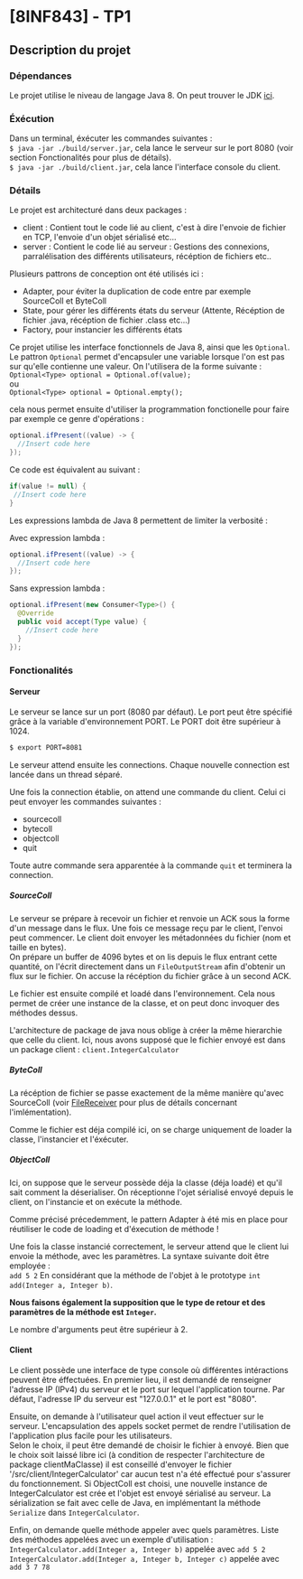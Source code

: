 # [8INF843] - TP1

## Description du projet

### Dépendances
Le projet utilise le niveau de langage Java 8.
On peut trouver le JDK [ici](http://www.oracle.com/technetwork/java/javase/downloads/jdk8-downloads-2133151.html).

### Éxécution

Dans un terminal, éxécuter les commandes suivantes :  
`$ java -jar ./build/server.jar`, cela lance le serveur sur le port 8080 (voir section Fonctionalités pour plus de détails).  
`$ java -jar ./build/client.jar`, cela lance l'interface console du client. 

### Détails

Le projet est architecturé dans deux packages : 
 - client : Contient tout le code lié au client, c'est à dire
 l'envoie de fichier en TCP, l'envoie d'un objet sérialisé etc...
 - server : Contient le code lié au serveur : Gestions des connexions, 
 parralélisation des différents utilisateurs, récéption de fichiers etc.. 
 
 Plusieurs pattrons de conception ont été utilisés ici : 
  - Adapter, pour éviter la duplication de code entre par exemple SourceColl et ByteColl
  - State, pour gérer les différents états du serveur (Attente, Récéption de fichier .java, récéption de fichier .class etc...)
  - Factory, pour instancier les différents états
 
 Ce projet utilise les interface fonctionnels de Java 8, ainsi que les 
 `Optional`. Le pattron `Optional` permet d'encapsuler une variable lorsque l'on est pas sur
 qu'elle contienne une valeur. 
 On l'utilisera de la forme suivante :   
 `Optional<Type> optional = Optional.of(value);`   
 ou   
 `Optional<Type> optional = Optional.empty();`
 
 cela nous permet ensuite d'utiliser la programmation fonctionelle pour faire par exemple ce genre d'opérations : 
 ```java
 optional.ifPresent((value) -> {
   //Insert code here
 });
 ```
 
 Ce code est équivalent au suivant : 
 ```java
 if(value != null) {
  //Insert code here
 }
 ```
 
Les expressions lambda de Java 8 permettent de limiter la verbosité :  

Avec expression lambda : 
 ```java
 optional.ifPresent((value) -> {
   //Insert code here
 });
 ```

Sans expression lambda : 
```java
optional.ifPresent(new Consumer<Type>() {
  @Override
  public void accept(Type value) {
    //Insert code here
  }
});
```

### Fonctionalités 

#### Serveur 
Le serveur se lance sur un port (8080 par défaut). 
Le port peut être spécifié grâce à la variable 
d'environnement PORT. Le PORT doit être supérieur à 1024. 

```bash
$ export PORT=8081
```

Le serveur attend ensuite les connections. Chaque nouvelle connection est lancée 
dans un thread séparé. 

Une fois la connection établie, on attend une commande du client. Celui ci peut envoyer les commandes suivantes : 
- sourcecoll
- bytecoll
- objectcoll
- quit

Toute autre commande sera apparentée à la commande `quit` et terminera la connection. 

##### SourceColl
 Le serveur se prépare à recevoir un fichier et renvoie un ACK sous la forme d'un message dans le flux.
 Une fois ce message reçu par le client, l'envoi peut commencer. 
 Le client doit envoyer les métadonnées du fichier (nom et taille en bytes).  
 On prépare un buffer de 4096 bytes et on lis depuis le flux entrant cette quantité, on l'écrit directement dans 
 un `FileOutputStream` afin d'obtenir un flux sur le fichier.
 On accuse la récéption du fichier grâce à un second ACK. 
 
 Le fichier est ensuite compilé et loadé dans l'environnement. Cela nous permet de créer une instance de la classe, et on peut 
 donc invoquer des méthodes dessus. 
 
 L'architecture de package de java nous oblige à créer la même hierarchie que celle du client. 
 Ici, nous avons supposé que le fichier envoyé est dans un package client : 
 `client.IntegerCalculator`
 
 ##### ByteColl
 La récéption de fichier se passe exactement de la même manière qu'avec SourceColl 
 (voir [FileReceiver](./src/server/network/FileReceiver.java) pour plus de détails concernant l'imlémentation).
 
 Comme le fichier est déja compilé ici, on se charge uniquement de loader la classe, l'instancier et l'éxécuter.
 
 ##### ObjectColl
 Ici, on suppose que le serveur possède déja la classe (déja loadé) et qu'il sait comment la déserialiser. 
 On réceptionne l'ojet sérialisé envoyé depuis le client, on l'instancie et on exécute la méthode. 
 
 Comme précisé précedemment, le pattern Adapter à été mis en place pour réutiliser le code de loading et d'éxecution de méthode ! 
 
Une fois la classe instancié correctement, le serveur attend que le client lui envoie la méthode, avec les paramètres. 
La syntaxe suivante doit être employée :  
`add 5 2`
En considérant que la méthode de l'objet à le prototype `int add(Integer a, Integer b)`.
 
 **Nous faisons également la supposition que le type de retour et des paramètres de la méthode
 est `Integer`.** 
 
 Le nombre d'arguments peut être supérieur à 2.
 
 #### Client
 
 Le client possède une interface de type console où différentes intéractions peuvent être éffectuées. 
 En premier lieu, il est demandé de renseigner l'adresse IP (IPv4) du serveur et le port 
 sur lequel l'application tourne. 
 Par défaut, l'adresse IP du serveur est "127.0.0.1" et le port est "8080". 
 
 Ensuite, on demande à l'utilisateur quel action il veut effectuer sur le serveur. 
 L'encapsulation des appels socket permet de rendre l'utilisation de l'application plus facile pour les utilisateurs.  
 Selon le choix, il peut être demandé de choisir le fichier à envoyé. 
 Bien que le choix soit laissé libre ici (à condition de respecter l'architecture de package clientMaClasse)
 il est conseillé d'envoyer le fichier '/src/client/IntegerCalculator' car aucun test n'a été effectué pour s'assurer du fonctionnement. 
 Si ObjectColl est choisi, une nouvelle instance de IntegerCalculator est crée et l'objet est envoyé sérialisé au serveur.
 La sérialization se fait avec celle de Java, en implémentant la méthode `Serialize` dans `IntegerCalculator`.
 
 
 Enfin, on demande quelle méthode appeler avec quels paramètres. 
 Liste des méthodes appelées avec un exemple d'utilisation : 
 `IntegerCalculator.add(Integer a, Integer b)` appelée avec `add 5 2`
 `IntegerCalculator.add(Integer a, Integer b, Integer c)` appelée avec `add 3 7 78`